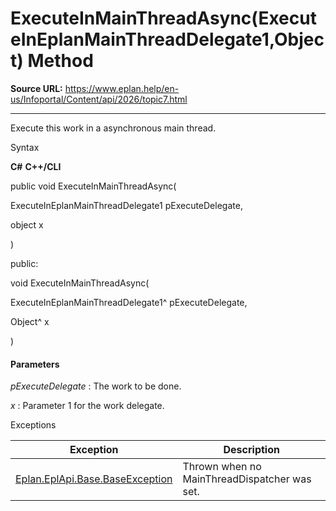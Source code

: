 # ExecuteInMainThreadAsync(ExecuteInEplanMainThreadDelegate1,Object) Method

**Source URL:** https://www.eplan.help/en-us/Infoportal/Content/api/2026/topic7.html

---

Execute this work in a asynchronous main thread.

Syntax

**C#**
**C++/CLI**


public void ExecuteInMainThreadAsync( 

   ExecuteInEplanMainThreadDelegate1 pExecuteDelegate,

   object x

)

public:

void ExecuteInMainThreadAsync( 

   ExecuteInEplanMainThreadDelegate1^ pExecuteDelegate,

   Object^ x

)


#### Parameters

*pExecuteDelegate*
:   The work to be done.

*x*
:   Parameter 1 for the work delegate.

Exceptions

| Exception | Description |
| --- | --- |
| [Eplan.EplApi.Base.BaseException](Eplan.EplApi.Baseu~Eplan.EplApi.Base.BaseException.html) | Thrown when no MainThreadDispatcher was set. |
